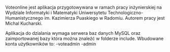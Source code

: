Voteonline jest aplikacja przygotowywana w ramach pracy inżynierskiej na Wydziale Informatyki i Matematyki Uniwersytetu Technologiczno-Humanistycznego im. Kazimierza Puaskiego w Radomiu.
Autorem pracy jest Michal Kucharski.

Aplikacja do dzialania wymaga serwera baz danych MySQL oraz zaimportowanej bazy która można znaleźć w folderze include.
Wbudowane konta użytkowników to:
-voteadmin
-admin
